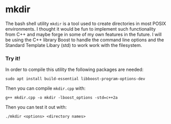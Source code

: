 # mkdir
The bash shell utility `mkdir` is a tool used to create directories in most POSIX environments. I thought it would be fun to implement such functionality from C++ and maybe forge in some of my own features in the future. I will be using the C++ library Boost to handle the command line options and the Standard Template Libary (std) to work work with the filesystem.

### Try it!
In order to compile this utility the following packages are needed:

`sudo apt install build-essential libboost-program-options-dev`

Then you can compile `mkdir.cpp` with:

`g++ mkdir.cpp -o mkdir -lboost_options -std=c++2a`

Then you can test it out with:

`./mkdir <options> <directory names>`
